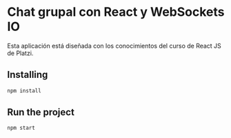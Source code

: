 # Chat grupal con React y WebSockets IO

Esta aplicación está diseñada con los conocimientos del curso de React JS de Platzi.

## Installing

```bash
npm install
```

## Run the project

```bash
npm start
```